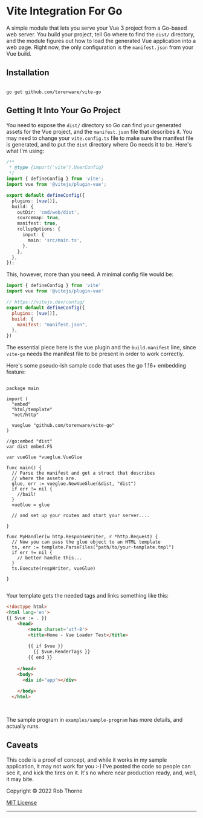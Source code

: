 # Vite Integration For Go

A simple module that lets you serve your Vue 3 project from a Go-based web server.  You build your project, tell Go where to find the `dist/` directory, and the module figures out how to load the generated Vue application into a web page. Right now, the only configuration is the `manifest.json` from your Vue build.

## Installation

```

go get github.com/torenware/vite-go

```

## Getting It Into Your Go Project

You need to expose the `dist/` directory so Go can find your generated assets for the Vue project, and the `manifest.json` file that describes it. You may need to change your `vite.config.ts` file to make sure the manifest file is generated, and to put the `dist` directory where Go needs it to be. Here's what I'm using:

```typescript
/**
 * @type {import('vite').UserConfig}
 */
import { defineConfig } from 'vite';
import vue from '@vitejs/plugin-vue';

export default defineConfig({
  plugins: [vue()],
  build: {
    outDir: 'cmd/web/dist',
    sourcemap: true,
    manifest: true,
    rollupOptions: {
      input: {
        main: 'src/main.ts',
      },
    },
  },
});
```  

This, however, more than you need. A minimal config file would be:

```javascript
import { defineConfig } from 'vite'
import vue from '@vitejs/plugin-vue'

// https://vitejs.dev/config/
export default defineConfig({
  plugins: [vue()],
  build: {
    manifest: "manifest.json",
  },
})

```

The essential piece here is the vue plugin and the `build.manifest` line, since `vite-go` needs the manifest file to be present in order to work correctly.


Here's some pseudo-ish sample code that uses the go 1.16+ embedding feature:

```golang

package main

import (
  "embed"
  "html/template"
  "net/http"

  vueglue "github.com/torenware/vite-go"
)

//go:embed "dist"
var dist embed.FS

var vueGlue *vueglue.VueGlue

func main() {
  // Parse the manifest and get a struct that describes
  // where the assets are.
  glue, err := vueglue.NewVueGlue(&dist, "dist")
  if err != nil {
    //bail!
  }
  vueGlue = glue
  
  // and set up your routes and start your server....
  
}

func MyHandler(w http.ResponseWriter, r *http.Request) {
  // Now you can pass the glue object to an HTML template
  ts, err := template.ParseFiles("path/to/your-template.tmpl")
  if err != nil {
  	// better handle this...
  }
  ts.Execute(respWriter, vueGlue)

}


```


Your template gets the needed tags and links something like this:


```HTML
<!doctype html>
<html lang='en'>
{{ $vue := . }}
    <head>
        <meta charset='utf-8'>
        <title>Home - Vue Loader Test</title>
        
        {{ if $vue }}
          {{ $vue.RenderTags }}
        {{ end }}
        
    </head>
    <body>
      <div id="app"></div>
      
    </body>
  </html>
      
 
```

The sample program in `examples/sample-program` has more details, and actually runs.

## Caveats

This code is a proof of concept, and while it works in my sample application, it may not work for you :-) I've posted the code so people can see it, and kick the tires on it. It's no where near production ready, and, well, it may bite.



Copyright © 2022 Rob Thorne

[MIT License](https://github.com/torenware/go-tooling-for-vue/blob/8999977a5bffb8f0630740220c576b550a7115e9/LICENSE.md)
<hr>

